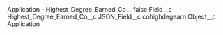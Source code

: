 <?xml version="1.0" encoding="UTF-8"?>
<CustomMetadata xmlns="http://soap.sforce.com/2006/04/metadata" xmlns:xsi="http://www.w3.org/2001/XMLSchema-instance" xmlns:xsd="http://www.w3.org/2001/XMLSchema">
    <label>Application - Highest_Degree_Earned_Co__</label>
    <protected>false</protected>
    <values>
        <field>Field__c</field>
        <value xsi:type="xsd:string">Highest_Degree_Earned_Co__c</value>
    </values>
    <values>
        <field>JSON_Field__c</field>
        <value xsi:type="xsd:string">cohighdegearn</value>
    </values>
    <values>
        <field>Object__c</field>
        <value xsi:type="xsd:string">Application</value>
    </values>
</CustomMetadata>
